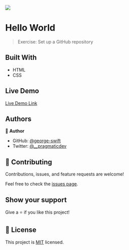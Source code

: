 ![](https://img.shields.io/badge/Microverse-blueviolet)

# Hello World

> Exercise: Set up a GitHub repository

## Built With

- HTML
- CSS

## Live Demo

[Live Demo Link](https://livedemo.com)

## Authors

👤 **Author**

- GitHub: [@george-swift](https://github.com/george-swift)
- Twitter: [@\_\_pragmaticdev](https://twitter.com/_pragmaticdev)

## 🤝 Contributing

Contributions, issues, and feature requests are welcome!

Feel free to check the [issues page](issues/).

## Show your support

Give a ⭐️ if you like this project!

## 📝 License

This project is [MIT](lic.url) licensed.

